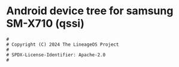 # Android device tree for samsung SM-X710 (qssi)

```
#
# Copyright (C) 2024 The LineageOS Project
#
# SPDX-License-Identifier: Apache-2.0
#
```
